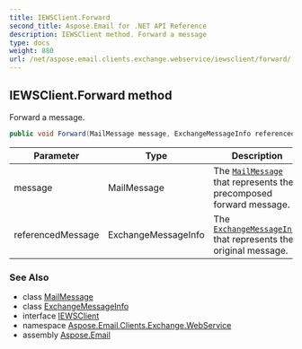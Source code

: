 ```yaml
---
title: IEWSClient.Forward
second_title: Aspose.Email for .NET API Reference
description: IEWSClient method. Forward a message
type: docs
weight: 880
url: /net/aspose.email.clients.exchange.webservice/iewsclient/forward/
---
```

## IEWSClient.Forward method

Forward a message.

```csharp
public void Forward(MailMessage message, ExchangeMessageInfo referencedMessage)
```

| Parameter | Type | Description |
| --- | --- | --- |
| message | MailMessage | The [`MailMessage`](../../../aspose.email/mailmessage/) that represents the precomposed forward message. |
| referencedMessage | ExchangeMessageInfo | The [`ExchangeMessageInfo`](../../../aspose.email.clients.exchange/exchangemessageinfo/) that represents the original message. |

### See Also

* class [MailMessage](../../../aspose.email/mailmessage/)
* class [ExchangeMessageInfo](../../../aspose.email.clients.exchange/exchangemessageinfo/)
* interface [IEWSClient](../)
* namespace [Aspose.Email.Clients.Exchange.WebService](../../iewsclient/)
* assembly [Aspose.Email](../../../)


